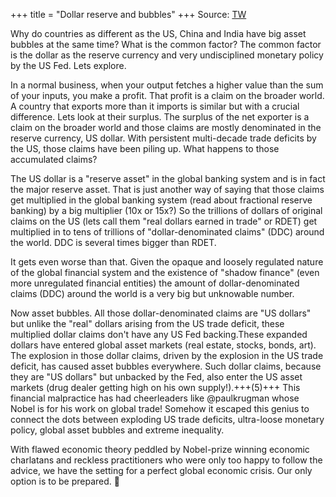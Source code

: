 +++
title = "Dollar reserve and bubbles"
+++
Source: [TW](https://threader.app/thread/1469463718874398723)


Why do countries as different as the US, China and India have big asset bubbles at the same time? What is the common factor? The common factor is the dollar as the reserve currency and very undisciplined monetary policy by the US Fed. Lets explore.

In a normal business, when your output fetches a higher value than the sum of your inputs, you make a profit. That profit is a claim on the broader world. A country that exports more than it imports is similar but with a crucial difference. Lets look at their surplus. The surplus of the net exporter is a claim on the broader world and those claims are mostly denominated in the reserve currency, US dollar. With persistent multi-decade trade deficits by the US, those claims have been piling up. What happens to those accumulated claims? 

The US dollar is a "reserve asset" in the global banking system and is in fact the major reserve asset. That is just another way of saying that those claims get multiplied in the global banking system (read about fractional reserve banking) by a big multiplier (10x or 15x?) So the trillions of dollars of original claims on the US (lets call them "real dollars earned in trade" or RDET) get multiplied in to tens of trillions of "dollar-denominated claims" (DDC) around the world. DDC is several times bigger than RDET. 

It gets even worse than that. Given the opaque and loosely regulated nature of the global financial system and the existence of "shadow finance" (even more unregulated financial entities) the amount of dollar-denominated claims (DDC) around the world is a very big but unknowable number. 

Now asset bubbles. All those dollar-denominated claims are "US dollars" but unlike the "real" dollars arising from the US trade deficit, these multiplied dollar claims don't have any US Fed backing.These expanded dollars have entered global asset markets (real estate, stocks, bonds, art). The explosion in those dollar claims, driven by the explosion in the US trade deficit, has caused asset bubbles everywhere. Such dollar claims, because they are "US dollars" but unbacked by the Fed, also enter the US asset markets (drug dealer getting high on his own supply!).+++(5)+++ This financial malpractice has had cheerleaders like @paulkrugman whose Nobel is for his work on global trade! Somehow it escaped this genius to connect the dots between exploding US trade deficits, ultra-loose monetary policy, global asset bubbles and extreme inequality. 

With flawed economic theory peddled by Nobel-prize winning economic charlatans and reckless practitioners who were only too happy to follow the advice, we have the setting for a perfect global economic crisis. Our only option is to be prepared. 🙏
